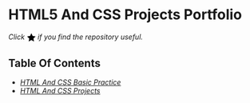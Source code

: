 # HTML5 And CSS Projects Portfolio

*Click <img src="assets/images/star.png" width="18" height="18" align="absmiddle" title="Star" /> if you find the repository useful.*

## Table Of Contents

* *[HTML And CSS Basic Practice](https://github.com/aaditya29/HTML-And-CSS-Portfolio/tree/master/HTML%20And%20CSS%20Basics%20Practice)*
* *[HTML And CSS Projects](https://github.com/aaditya29/HTML-And-CSS-Portfolio/tree/master/HTML%20And%20CSS%20Projects)*

</br>